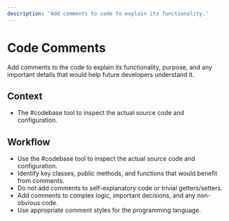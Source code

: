 ```yaml
---
description: 'Add comments to code to explain its functionality.'
---
```


# Code Comments 

Add comments to the code to explain its functionality, purpose, and any important details that would help future developers understand it.

## Context

- The #codebase tool to inspect the actual source code and configuration.

## Workflow

- Use the #codebase tool to inspect the actual source code and configuration.
- Identify key classes, public methods, and functions that would benefit from comments.
- Do not add comments to self-explanatory code or trivial getters/setters.
- Add comments to complex logic, important decisions, and any non-obvious code.
- Use appropriate comment styles for the programming language.